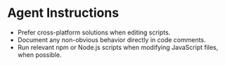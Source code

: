 # Agent Instructions

- Prefer cross-platform solutions when editing scripts.
- Document any non-obvious behavior directly in code comments.
- Run relevant npm or Node.js scripts when modifying JavaScript files, when possible.
